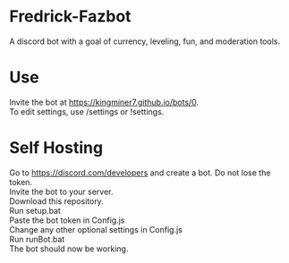 # Fredrick-Fazbot
A discord bot with a goal of currency, leveling, fun, and moderation tools.

# Use
Invite the bot at https://kingminer7.github.io/bots/0.
<br>
To edit settings, use /settings or !settings. 

# Self Hosting
Go to https://discord.com/developers and create a bot. Do not lose the token.
<br>
Invite the bot to your server.
<br>
Download this repository.
<br>
Run setup.bat
<br>
Paste the bot token in Config.js
<br>
Change any other optional settings in Config.js
<br>
Run runBot.bat
<br>
The bot should now be working.

